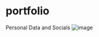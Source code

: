 # portfolio
Personal Data and Socials
![image](https://user-images.githubusercontent.com/101628012/230268798-0b36e556-e46b-44ad-bee7-4dabb6c3a9ce.png)
